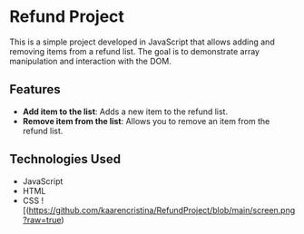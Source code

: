# Refund Project

This is a simple project developed in JavaScript that allows adding and removing items from a refund list. The goal is to demonstrate array manipulation and interaction with the DOM.

## Features

- **Add item to the list**: Adds a new item to the refund list.
- **Remove item from the list**: Allows you to remove an item from the refund list.

## Technologies Used

- JavaScript
- HTML
- CSS 
![(https://github.com/kaarencristina/RefundProject/blob/main/screen.png?raw=true)
